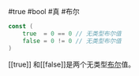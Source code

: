 #true
#bool 
#真
#布尔 

```go
const (
    true  = 0 == 0 // 无类型布尔值
    false = 0 != 0 // 无类型布尔值
)
```

[[true]] 和[[false]]是两个无类型[布尔](bool)值。